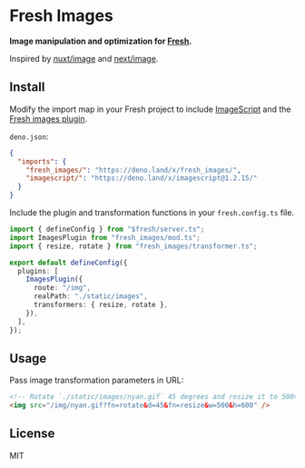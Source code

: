 # Fresh Images

**Image manipulation and optimization for
[Fresh](https://github.com/deno/fresh).**

Inspired by [nuxt/image](https://github.com/nuxt/image) and
[next/image](https://nextjs.org/docs/app/building-your-application/optimizing/images).

## Install

Modify the import map in your Fresh project to include
[ImageScript](https://github.com/matmen/ImageScript) and the
[Fresh images plugin](https://deno.land/x/fresh_images/).

`deno.json`:

```json
{
  "imports": {
    "fresh_images/": "https://deno.land/x/fresh_images/",
    "imagescript/": "https://deno.land/x/imagescript@1.2.15/"
  }
}
```

Include the plugin and transformation functions in your `fresh.config.ts` file.

```ts
import { defineConfig } from "$fresh/server.ts";
import ImagesPlugin from "fresh_images/mod.ts";
import { resize, rotate } from "fresh_images/transformer.ts";

export default defineConfig({
  plugins: [
    ImagesPlugin({
      route: "/img",
      realPath: "./static/images",
      transformers: { resize, rotate },
    }),
  ],
});
```

## Usage

Pass image transformation parameters in URL:

```html
<!-- Rotate `./static/images/nyan.gif` 45 degrees and resize it to 500×600px -->
<img src="/img/nyan.gif?fn=rotate&d=45&fn=resize&w=500&h=600" />
```

## License

MIT
